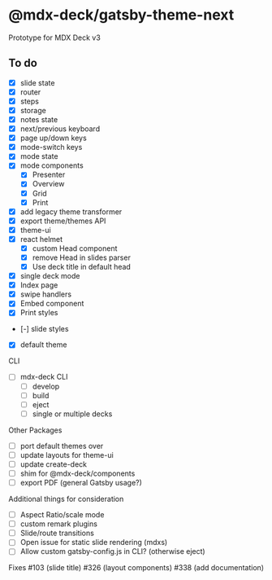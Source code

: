 
# @mdx-deck/gatsby-theme-next

Prototype for MDX Deck v3

## To do

- [x] slide state
- [x] router
- [x] steps
- [x] storage
- [x] notes state
- [x] next/previous keyboard
- [x] page up/down keys
- [x] mode-switch keys
- [x] mode state
- [x] mode components
  - [x] Presenter
  - [x] Overview
  - [x] Grid
  - [x] Print
- [x] add legacy theme transformer
- [x] export theme/themes API
- [x] theme-ui
- [x] react helmet
  - [x] custom Head component
  - [x] remove Head in slides parser
  - [x] Use deck title in default head
- [x] single deck mode
- [x] Index page
- [x] swipe handlers
- [x] Embed component
- [x] Print styles
- [-] slide styles
- [x] default theme

CLI

- [ ] mdx-deck CLI
  - [ ] develop
  - [ ] build
  - [ ] eject
  - [ ] single or multiple decks

Other Packages

- [ ] port default themes over
- [ ] update layouts for theme-ui
- [ ] update create-deck
- [ ] shim for @mdx-deck/components
- [ ] export PDF (general Gatsby usage?)

Additional things for consideration

- [ ] Aspect Ratio/scale mode
- [ ] custom remark plugins
- [ ] Slide/route transitions
- [ ] Open issue for static slide rendering (mdxs)
- [ ] Allow custom gatsby-config.js in CLI? (otherwise eject)

Fixes
#103 (slide title)
#326 (layout components)
#338 (add documentation)
